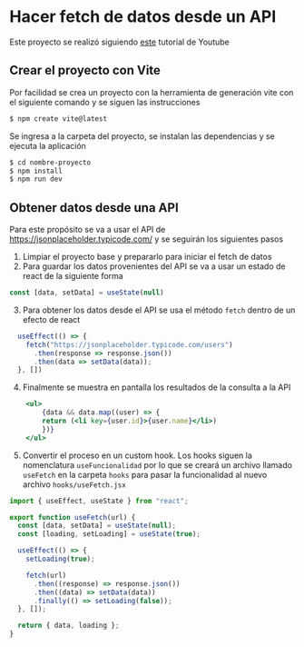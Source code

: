 # Hacer fetch de datos desde un API
Este proyecto se realizó siguiendo [este](https://www.youtube.com/watch?v=6u1RHUoXIPI) tutorial de Youtube 

## Crear el proyecto con Vite
Por facilidad se crea un proyecto con la herramienta de generación vite con el siguiente comando y se siguen las instrucciones
``` bash
$ npm create vite@latest
```

Se ingresa a la carpeta del proyecto, se instalan las dependencias y se ejecuta la aplicación
``` bash
$ cd nombre-proyecto
$ npm install
$ npm run dev
```

## Obtener datos desde una API
Para este propósito se va a usar el API de https://jsonplaceholder.typicode.com/ y se seguirán los siguientes pasos

1. Limpiar el proyecto base y prepararlo para iniciar el fetch de datos
2. Para guardar los datos provenientes del API se va a usar un estado de react de la siguiente forma
``` js
const [data, setData] = useState(null)
```
3. Para obtener los datos desde el API se usa el método `fetch` dentro de un efecto de react
``` js
  useEffect(() => {
    fetch("https://jsonplaceholder.typicode.com/users")
      .then(response => response.json())
      .then(data => setData(data));
  }, [])
```
4. Finalmente se muestra en pantalla los resultados de la consulta a la API
``` jsx
    <ul>
        {data && data.map((user) => {
        return (<li key={user.id}>{user.name}</li>)
        })}
    </ul>
```
5. Convertir el proceso en un custom hook. Los hooks siguen la nomenclatura `useFuncionalidad` por lo que se creará un archivo llamado `useFetch` en la carpeta `hooks` para pasar la funcionalidad al nuevo archivo
`hooks/useFetch.jsx`
``` jsx
import { useEffect, useState } from "react";

export function useFetch(url) {
  const [data, setData] = useState(null);
  const [loading, setLoading] = useState(true);

  useEffect(() => {
    setLoading(true);

    fetch(url)
      .then((response) => response.json())
      .then((data) => setData(data))
      .finally(() => setLoading(false));
  }, []);

  return { data, loading };
}
```